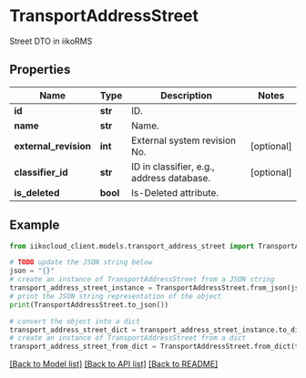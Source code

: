 # TransportAddressStreet

Street DTO in iikoRMS

## Properties

Name | Type | Description | Notes
------------ | ------------- | ------------- | -------------
**id** | **str** | ID. | 
**name** | **str** | Name. | 
**external_revision** | **int** | External system revision No. | [optional] 
**classifier_id** | **str** | ID in classifier, e.g., address database. | [optional] 
**is_deleted** | **bool** | Is-Deleted attribute. | 

## Example

```python
from iikocloud_client.models.transport_address_street import TransportAddressStreet

# TODO update the JSON string below
json = "{}"
# create an instance of TransportAddressStreet from a JSON string
transport_address_street_instance = TransportAddressStreet.from_json(json)
# print the JSON string representation of the object
print(TransportAddressStreet.to_json())

# convert the object into a dict
transport_address_street_dict = transport_address_street_instance.to_dict()
# create an instance of TransportAddressStreet from a dict
transport_address_street_from_dict = TransportAddressStreet.from_dict(transport_address_street_dict)
```
[[Back to Model list]](../README.md#documentation-for-models) [[Back to API list]](../README.md#documentation-for-api-endpoints) [[Back to README]](../README.md)


